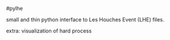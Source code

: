 #pylhe

small and thin python interface to Les Houches Event (LHE) files.

extra: visualization of hard process
